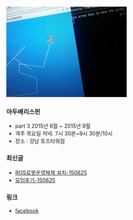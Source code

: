 ![대문01](doc/part3/week02/ros_turtle.jpg)

### 아두베리스핀
- part 3 2015년 6월 ~ 2015년 9월
- 격주 목요일 저녁. 7시 30분~9시 30분/10시
- 장소 : 강남 토즈타워점 

### 최신글
- [ROS로봇운영체제 설치-150625](doc/part3/d01.md)
- [모임후기-150625](doc/after.md)

### 링크
- [facebook ](https://www.facebook.com/groups/arduberryspin/)

